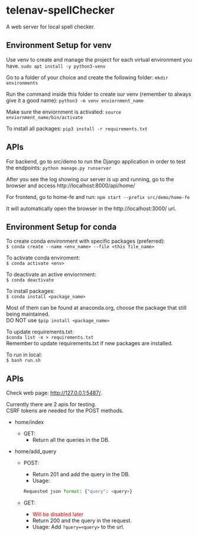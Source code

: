 # telenav-spellChecker

A web server for local spell checker. 


## Environment Setup for venv

Use venv to create and manage the project for each virtual environment you have.
`sudo apt install -y python3-venv`

Go to a folder of your choice and create the following folder:
`mkdir environments`

Run the command inside this folder to create our venv (remember to always give it a good name):
`python3 -m venv enviornment_name`

Make sure the enviornment is activated:
`source enviornment_name/bin/activate`

To install all packages: 
`pip3 install -r requirements.txt`

## APIs
For backend, go to src/demo to run the Django application in order to test the endpoints:
`python manage.py runserver`

After you see the log showing our server is up and running, go to the browser and access http://localhost:8000/api/home/

For frontend, go to home-fe and run:
`npm start --prefix src/demo/home-fe`

It will automatically open the browser in the http://localhost:3000/ url. 



## Environment Setup for conda
To create conda environment with specific packages (preferred):  
`$ conda create --name <env_name> --file <this file_name>`  

To activate conda enviroment:  
`$ conda activate <env>`

To deactivate an active enviornment:  
`$ conda deactivate`

To install packages:  
`$ conda install <package_name>`

Most of them can be found at anaconda.org, choose the package that still being maintained.  
DO NOT use `$pip install <package_name>`

To update requirements.txt:  
`$conda list -e > requirements.txt`  
Remember to update requirements.txt if new packages are installed.  

To run in local:  
`$ bash run.sh`

## APIs

Check web page: http://127.0.0.1:5487/.

Currently there are 2 apis for testing.  
CSRF tokens are needed for the POST methods.

* home/index
    * GET:
        * Return all the queries in the DB.

* home/add_query
    * POST:
        * Return 201 and add the query in the DB.
        * Usage:  
        ```py
        Requested json format: {"query": <query>}
        ```

    * GET:
        * <font color="#dd0000">Will be disabled later</font><br/>
        * Return 200 and the query in the request.
        * Usage: Add `?query=<query>` to the url.   
